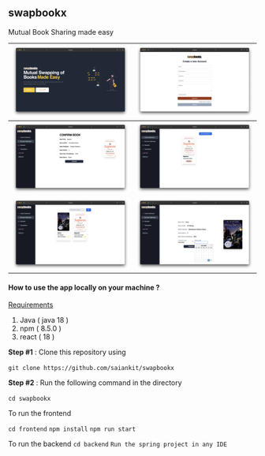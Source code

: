 ## swapbookx
Mutual Book Sharing made easy

| ![1](screenshots/1.png) | ![1](screenshots/2.png) |
| ----------------------- | ----------------------- |
| ![1](screenshots/3.png) | ![1](screenshots/4.png) |
| ![1](screenshots/5.png) | ![1](screenshots/6.png) |

#### How to use the app locally on your machine ?

<u> Requirements </u>

1. Java ( java 18 )
2. npm ( 8.5.0 )
3. react ( 18 )

**Step #1** : Clone this repository using

`git clone https://github.com/saiankit/swapbookx`

**Step #2** : Run the following command in the directory

`cd swapbookx`

To run the frontend

`cd frontend`
`npm install`
`npm run start`

To run the backend
`cd backend`
`Run the spring project in any IDE`

